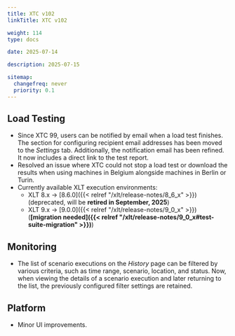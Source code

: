 ```yaml
---
title: XTC v102
linkTitle: XTC v102

weight: 114
type: docs

date: 2025-07-14

description: 2025-07-15

sitemap:
  changefreq: never
  priority: 0.1
---
```


## Load Testing

* Since XTC 99, users can be notified by email when a load test finishes. The section for configuring recipient email addresses has been moved to the *Settings* tab. Additionally, the notification email has been refined. It now includes a direct link to the test report.
* Resolved an issue where XTC could not stop a load test or download the results when using machines in Belgium alongside machines in Berlin or Turin.
* Currently available XLT execution environments:
    * XLT 8.x → [8.6.0]({{< relref "/xlt/release-notes/8_6_x" >}}) (deprecated, will be **retired in September, 2025**)
    * XLT 9.x → [9.0.0]({{< relref "/xlt/release-notes/9_0_x" >}}) (**[migration needed]({{< relref "/xlt/release-notes/9_0_x#test-suite-migration" >}})**)


## Monitoring

* The list of scenario executions on the *History* page can be filtered by various criteria, such as time range, scenario, location, and status. Now, when viewing the details of a scenario execution and later returning to the list, the previously configured filter settings are retained.


## Platform

* Minor UI improvements.
